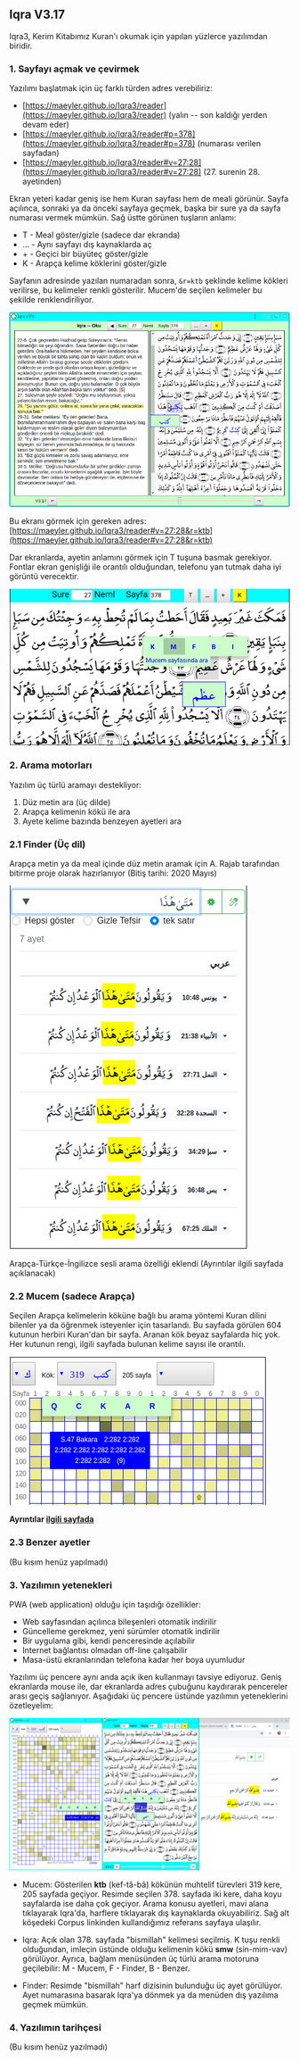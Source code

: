 ## Iqra V3.17

Iqra3, Kerim Kitabımız Kuran'ı okumak için yapılan yüzlerce yazılımdan biridir.

### 1. Sayfayı açmak ve çevirmek
Yazılımı başlatmak için üç farklı türden adres verebiliriz:

* [https://maeyler.github.io/Iqra3/reader](https://maeyler.github.io/Iqra3/reader) (yalın -- son kaldığı yerden devam eder)
* [https://maeyler.github.io/Iqra3/reader#p=378](https://maeyler.github.io/Iqra3/reader#p=378) (numarası verilen sayfadan)
* [https://maeyler.github.io/Iqra3/reader#v=27:28](https://maeyler.github.io/Iqra3/reader#v=27:28) (27. surenin 28. ayetinden)

Ekran yeteri kadar geniş ise hem Kuran sayfası hem de meali görünür. Sayfa açılınca, sonraki ya da önceki sayfaya geçmek, başka bir sure ya da sayfa numarası vermek mümkün. Sağ üstte görünen tuşların anlamı:

* T - Meal göster/gizle (sadece dar ekranda)
* … - Aynı sayfayı dış kaynaklarda aç
* \+ - Geçici bir büyüteç göster/gizle
* K - Arapça kelime köklerini göster/gizle

Sayfanın adresinde yazılan numaradan sonra, `&r=ktb` şeklinde kelime kökleri verilirse, bu kelimeler renkli gösterilir. Mucem'de seçilen kelimeler bu şekilde renklendiriliyor.

![Iqra ekranı](image/Iqra_ktb.png)

Bu ekranı görmek için gereken adres: [https://maeyler.github.io/Iqra3/reader#v=27:28&r=ktb](https://maeyler.github.io/Iqra3/reader#v=27:28&r=ktb)

Dar ekranlarda, ayetin anlamını görmek için T tuşuna basmak gerekiyor. Fontlar ekran genişliği ile orantılı olduğundan, telefonu yan tutmak daha iyi görüntü verecektir.

![Iqra dar](image/Iqra_dar.png)


### 2. Arama motorları
Yazılım üç türlü aramayı destekliyor:

1. Düz metin ara (üç dilde)
2. Arapça kelimenin kökü ile ara
3. Ayete kelime bazında benzeyen ayetleri ara

### 2.1 Finder (Üç dil)
Arapça metin ya da meal içinde düz metin aramak için A. Rajab tarafından bitirme proje olarak hazırlanıyor (Bitiş tarihi: 2020 Mayıs)

![Finder](image/Finder_meta.png)

Arapça-Türkçe-İngilizce sesli arama özelliği eklendi (Ayrıntılar ilgili sayfada açıklanacak)


### 2.2 Mucem (sadece Arapça)
Seçilen Arapça kelimelerin köküne bağlı bu arama yöntemi Kuran dilini bilenler ya da öğrenmek isteyenler için tasarlandı. Bu sayfada görülen 604 kutunun herbiri Kuran'dan bir sayfa. Aranan kök beyaz sayfalarda hiç yok. Her kutunun rengi, ilgili sayfada bulunan kelime sayısı ile orantılı.

![Mucem menu](image/Mucem_menu.png)

**Ayrıntılar [ilgili sayfada](guideM.md)**

### 2.3 Benzer ayetler
(Bu kısım henüz yapılmadı)


### 3. Yazılımın yetenekleri
PWA (web application) olduğu için taşıdığı özellikler:

* Web sayfasından açılınca bileşenleri otomatik indirilir
* Güncelleme gerekmez, yeni sürümler otomatik indirilir
* Bir uygulama gibi, kendi penceresinde açılabilir
* Internet bağlantısı olmadan off-line çalışabilir
* Masa-üstü ekranlarından telefona kadar her boya uyumludur

Yazılımı üç pencere aynı anda açık iken kullanmayı tavsiye ediyoruz. Geniş ekranlarda mouse ile, dar ekranlarda adres çubuğunu kaydırarak pencereler arası geçiş sağlanıyor. Aşağıdaki üç pencere üstünde yazılımın yeteneklerini özetleyelim:

![üç pencere](image/Three_windows.png)

* Mucem: Gösterilen **ktb** (kef-tâ-bâ) kökünün muhtelif türevleri 319 kere, 205 sayfada geçiyor. Resimde seçilen 378. sayfada iki kere, daha koyu sayfalarda ise daha çok geçiyor. Arama konusu ayetleri, mavi alana tıklayarak Iqra'da, harflere tıklayarak dış kaynaklarda okuyabiliriz. Sağ alt köşedeki Corpus linkinden kullandığımız referans sayfaya ulaşılır.

* Iqra: Açık olan 378. sayfada "bismillah" kelimesi seçilmiş. K tuşu renkli olduğundan, imleçin üstünde olduğu kelimenin kökü **smw** (sin-mim-vav) görülüyor. Ayrıca, bağlam menüsünden üç türlü arama motoruna geçilebilir: M - Mucem, F - Finder, B - Benzer.

* Finder: Resimde "bismillah" harf dizisinin bulunduğu üç ayet görülüyor. Ayet numarasına basarak Iqra'ya dönmek ya da menüden dış yazılıma geçmek mümkün.


### 4. Yazılımın tarihçesi
(Bu kısım henüz yazılmadı)


